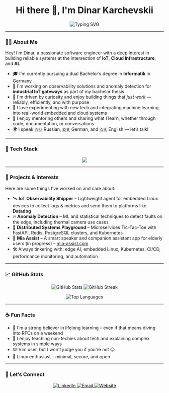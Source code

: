 <h1 align="center">Hi there 👋, I'm Dinar Karchevskii</h1>

<p align="center">
  <img src="https://readme-typing-svg.demolab.com?font=Fira+Code&weight=600&pause=1000&color=007ACC&center=true&vCenter=true&width=435&lines=Software+Engineer+%7C+IoT+%7C+AI+%7C+Cloud+%7C+DevOps;I+build+clean%2C+scalable+and+smart+systems+🚀" alt="Typing SVG" />
</p>

---

### 👨‍💻 About Me

Hey! I'm Dinar, a passionate software engineer with a deep interest in building reliable systems at the intersection of **IoT**, **Cloud Infrastructure**, and **AI**.

- 🎓 I’m currently pursuing a dual Bachelor’s degree in **Informatik** in Germany
- 🔭 I'm working on observability solutions and anomaly detection for **industrial IoT gateways** as part of my bachelor thesis
- 🧠 I'm driven by curiosity and enjoy building things that *just work* — reliably, efficiently, and with purpose
- 🧪 I love experimenting with new tech and integrating machine learning into real-world embedded and cloud systems
- 💬 I enjoy mentoring others and sharing what I learn, whether through code, documentation, or conversations
- 🌍 I speak 🇷🇺 Russian, 🇩🇪 German, and 🇬🇧 English — let’s talk!

---

### 🧰 Tech Stack

<p align="center">
  <img src="https://skillicons.dev/icons?i=go,rust,python,ts,react,nextjs,flutter,docker,kubernetes,azure,postgres,redis,mysql,linux,git,ansible" />
</p>

---

### 🚀 Projects & Interests

Here are some things I've worked on and care about:

- 🛰️ **IoT Observability Shipper** – Lightweight agent for embedded Linux devices to collect logs & metrics and send them to platforms like **Datadog**
- 🔥 **Anomaly Detection** – ML and statistical techniques to detect faults on the edge, including thermal camera use cases
- 🧩 **Distributed Systems Playground** – Microservices Tic-Tac-Toe with FastAPI, Redis, PostgreSQL clusters, and Kubernetes
- 📱 **Mia Assist** – A smart speaker and companion assistant app for elderly users (in progress) – [mia-assist.com](https://mia-assist.com)
- 🛠️ Always tinkering with: edge AI, embedded Linux, Kubernetes, CI/CD, performance monitoring, and automation

---

### 📈 GitHub Stats

<p align="center">
  <img src="https://github-readme-stats.vercel.app/api?username=karchevskii&show_icons=true&theme=tokyonight&hide_border=true" alt="GitHub Stats" />
  <img src="https://github-readme-streak-stats.herokuapp.com/?user=karchevskii&theme=tokyonight&hide_border=true" alt="GitHub Streak" />
</p>

<p align="center">
  <img src="https://github-readme-stats.vercel.app/api/top-langs/?username=karchevskii&layout=compact&theme=tokyonight&hide_border=true" alt="Top Languages" />
</p>

---

### ☕ Fun Facts

- 🧠 I'm a strong believer in lifelong learning – even if that means diving into RFCs on a weekend
- 💬 I enjoy teaching non-techies about tech and explaining complex systems in simple ways
- ⌨️ Vim user, but I won't judge you if you're not 😉
- 🐧 Linux enthusiast – minimal, secure, and open

---

### 🔗 Let’s Connect

<p align="center">
  <a href="https://www.linkedin.com/in/karchevskii/" target="_blank">
    <img alt="LinkedIn" src="https://img.shields.io/badge/LinkedIn-blue?style=flat&logo=linkedin" />
  </a>
  <a href="mailto:dinar@karchevskii.com">
    <img alt="Email" src="https://img.shields.io/badge/Email-grey?style=flat&logo=gmail" />
  </a>
  <a href="https://karchevskii.com" target="_blank">
    <img alt="Website" src="https://img.shields.io/badge/Personal-Website-brightgreen?style=flat&logo=vercel" />
  </a>
</p>
